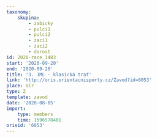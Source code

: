 ```yaml
---
taxonomy:
    skupina:
        - zabicky
        - pulci1
        - pulci2
        - zaci1
        - zaci2
        - dorost
id: 2020-race_1483
start: '2020-09-20'
end: '2020-09-20'
title: '3. JML - klasická trať'
link: 'http://oris.orientacnisporty.cz/Zavod?id=6053'
place: Vír
type: Z
template: zavod
date: '2020-08-05'
import:
    type: members
    time: 1596578401
orisid: '6053'
---
```


